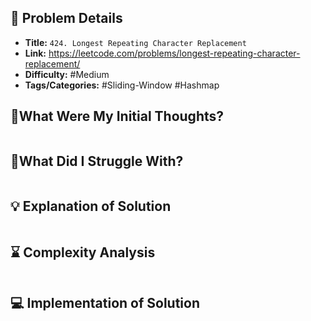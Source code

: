 ## 📝 Problem Details

- **Title:** `424. Longest Repeating Character Replacement`
- **Link:** https://leetcode.com/problems/longest-repeating-character-replacement/
- **Difficulty:** #Medium 
- **Tags/Categories:** #Sliding-Window #Hashmap 

## 💭What Were My Initial Thoughts?

```

```

## 🤔What Did I Struggle With?

```

```

## 💡 Explanation of Solution

```

```

## ⌛ Complexity Analysis

```

```

## 💻 Implementation of Solution

```cpp

```